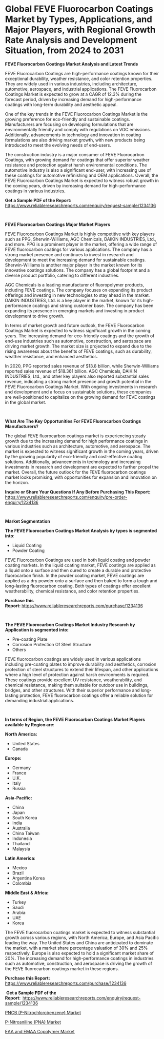 <p><h1>Global FEVE Fluorocarbon Coatings Market by Types, Applications, and Major Players, with Regional Growth Rate Analysis and Development Situation, from 2024 to 2031</h1></p><p><strong>FEVE Fluorocarbon Coatings Market Analysis and Latest Trends</strong></p>
<p><p>FEVE Fluorocarbon Coatings are high-performance coatings known for their exceptional durability, weather resistance, and color retention properties. They are widely used in various industries, including architecture, automotive, aerospace, and industrial applications. The FEVE Fluorocarbon Coatings Market is expected to grow at a CAGR of 12.3% during the forecast period, driven by increasing demand for high-performance coatings with long-term durability and aesthetic appeal.</p><p>One of the key trends in the FEVE Fluorocarbon Coatings Market is the growing preference for eco-friendly and sustainable coatings. Manufacturers are focusing on developing formulations that are environmentally friendly and comply with regulations on VOC emissions. Additionally, advancements in technology and innovation in coating formulations are also driving market growth, with new products being introduced to meet the evolving needs of end-users.</p><p>The construction industry is a major consumer of FEVE Fluorocarbon Coatings, with growing demand for coatings that offer superior weather resistance and protection against harsh environmental conditions. The automotive industry is also a significant end-user, with increasing use of these coatings for automotive refinishing and OEM applications. Overall, the FEVE Fluorocarbon Coatings Market is expected to witness robust growth in the coming years, driven by increasing demand for high-performance coatings in various industries.</p></p>
<p><strong>Get a Sample PDF of the Report:&nbsp;</strong> <a href="https://www.reliableresearchreports.com/enquiry/request-sample/1234136">https://www.reliableresearchreports.com/enquiry/request-sample/1234136</a></p>
<p>&nbsp;</p>
<p><strong>FEVE Fluorocarbon Coatings Major Market Players</strong></p>
<p><p>FEVE Fluorocarbon Coatings Market is highly competitive with key players such as PPG, Sherwin-Williams, AGC Chemicals, DAIKIN INDUSTRIES, Ltd., and more. PPG is a prominent player in the market, offering a wide range of FEVE fluorocarbon coatings for various applications. The company has a strong market presence and continues to invest in research and development to meet the increasing demand for sustainable coatings. Sherwin-Williams is another major player in the market known for its innovative coatings solutions. The company has a global footprint and a diverse product portfolio, catering to different industries.</p><p>AGC Chemicals is a leading manufacturer of fluoropolymer products, including FEVE coatings. The company focuses on expanding its product offerings and investing in new technologies to stay ahead in the market. DAIKIN INDUSTRIES, Ltd. is a key player in the market, known for its high-performance coatings and strong customer base. The company has been expanding its presence in emerging markets and investing in product development to drive growth.</p><p>In terms of market growth and future outlook, the FEVE Fluorocarbon Coatings Market is expected to witness significant growth in the coming years. The increasing demand for eco-friendly coatings and the growth of end-use industries such as automotive, construction, and aerospace are driving market growth. The market size is projected to expand due to the rising awareness about the benefits of FEVE coatings, such as durability, weather resistance, and enhanced aesthetics.</p><p>In 2020, PPG reported sales revenue of $13.8 billion, while Sherwin-Williams reported sales revenue of $18.361 billion. AGC Chemicals, DAIKIN INDUSTRIES, Ltd., and other key players also reported substantial sales revenue, indicating a strong market presence and growth potential in the FEVE Fluorocarbon Coatings Market. With ongoing investments in research and development and a focus on sustainable solutions, these companies are well-positioned to capitalize on the growing demand for FEVE coatings in the global market.</p></p>
<p>&nbsp;</p>
<p><strong>What Are The Key Opportunities For FEVE Fluorocarbon Coatings Manufacturers?</strong></p>
<p><p>The global FEVE fluorocarbon coatings market is experiencing steady growth due to the increasing demand for high performance coatings in various industries such as architecture, automotive, and aerospace. The market is expected to witness significant growth in the coming years, driven by the growing popularity of eco-friendly and cost-effective coating solutions. Additionally, advancements in technology and increasing investments in research and development are expected to further propel the market. Overall, the future outlook for the FEVE fluorocarbon coatings market looks promising, with opportunities for expansion and innovation on the horizon.</p></p>
<p><strong>Inquire or Share Your Questions If Any Before Purchasing This Report:</strong> <a href="https://www.reliableresearchreports.com/enquiry/pre-order-enquiry/1234136">https://www.reliableresearchreports.com/enquiry/pre-order-enquiry/1234136</a></p>
<p>&nbsp;</p>
<p><strong>Market Segmentation</strong></p>
<p><strong>The FEVE Fluorocarbon Coatings Market Analysis by types is segmented into:</strong></p>
<p><ul><li>Liquid Coating</li><li>Powder Coating</li></ul></p>
<p><p>FEVE Fluorocarbon Coatings are used in both liquid coating and powder coating markets. In the liquid coating market, FEVE coatings are applied as a liquid onto a surface and then cured to create a durable and protective fluorocarbon finish. In the powder coating market, FEVE coatings are applied as a dry powder onto a surface and then baked to form a tough and long-lasting fluorocarbon coating. Both types of coatings offer excellent weatherability, chemical resistance, and color retention properties.</p></p>
<p><strong>Purchase this Report:&nbsp;</strong><a href="https://www.reliableresearchreports.com/purchase/1234136">https://www.reliableresearchreports.com/purchase/1234136</a></p>
<p>&nbsp;</p>
<p><strong>The FEVE Fluorocarbon Coatings Market Industry Research by Application is segmented into:</strong></p>
<p><ul><li>Pre-coating Plate</li><li>Corrosion Protection Of Steel Structure</li><li>Others</li></ul></p>
<p><p>FEVE fluorocarbon coatings are widely used in various applications including pre-coating plates to improve durability and aesthetics, corrosion protection of steel structures to extend their lifespan, and other applications where a high level of protection against harsh environments is required. These coatings provide excellent UV resistance, weatherability, and chemical resistance, making them suitable for outdoor use in buildings, bridges, and other structures. With their superior performance and long-lasting protection, FEVE fluorocarbon coatings offer a reliable solution for demanding industrial applications.</p></p>
<p>&nbsp;</p>
<p><strong>In terms of Region, the FEVE Fluorocarbon Coatings Market Players available by Region are:</strong></p>
<p>
    <p> <strong> North America: </strong>
        <ul>
            <li>United States</li>
            <li>Canada</li>
        </ul>
        </p> 
    <p> <strong> Europe: </strong>
        <ul>
            <li>Germany</li>
            <li>France</li>
            <li>U.K.</li>
            <li>Italy</li>
            <li>Russia</li>
        </ul>
        </p> 
    <p> <strong> Asia-Pacific: </strong>
        <ul>
            <li>China</li>
            <li>Japan</li>
            <li>South Korea</li>
            <li>India</li>
            <li>Australia</li>
            <li>China Taiwan</li>
            <li>Indonesia</li>
            <li>Thailand</li>
            <li>Malaysia</li>
        </ul>
        </p> 
    <p> <strong> Latin America: </strong>
        <ul>
            <li>Mexico</li>
            <li>Brazil</li>
            <li>Argentina Korea</li>
            <li>Colombia</li>
        </ul>
        </p> 
    <p> <strong> Middle East & Africa: </strong>
        <ul>
            <li>Turkey</li>
            <li>Saudi</li>
            <li>Arabia</li>
            <li>UAE</li>
            <li>Korea</li>
        </ul>
    </p>
    </p>
<p><p>The FEVE fluorocarbon coatings market is expected to witness substantial growth across various regions, with North America, Europe, and Asia Pacific leading the way. The United States and China are anticipated to dominate the market, with a market share percentage valuation of 30% and 25% respectively. Europe is also expected to hold a significant market share of 20%. The increasing demand for high-performance coatings in industries such as automotive, construction, and aerospace is driving the growth of the FEVE fluorocarbon coatings market in these regions.</p></p>
<p><strong>Purchase this Report: </strong><a href="https://www.reliableresearchreports.com/purchase/1234136">https://www.reliableresearchreports.com/purchase/1234136</a></p>
<p>&nbsp;<strong>Get a Sample PDF of the Report:&nbsp;&nbsp;</strong><a href="https://www.reliableresearchreports.com/enquiry/request-sample/1234136">https://www.reliableresearchreports.com/enquiry/request-sample/1234136</a></p>
<p><strong></strong></p>
<p><p><a href="https://github.com/beatblasta/Market-Research-Report-List-2/blob/main/pncb-p-nitrochlorobenzene-market.md">PNCB (P-Nitrochlorobenzene) Market</a></p><p><a href="https://github.com/angelajermaine/Market-Research-Report-List-2/blob/main/p-nitroaniline-pna-market.md">P-Nitroaniline (PNA) Market</a></p><p><a href="https://github.com/shotows/Market-Research-Report-List-1/blob/main/eaa-and-emaa-copolymer-market.md">EAA and EMAA Copolymer Market</a></p></p>